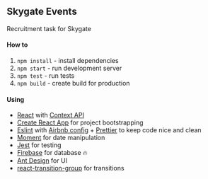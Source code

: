 ## Skygate Events

Recruitment task for Skygate

#### How to

1. `npm install` - install dependencies
2. `npm start` - run development server
3. `npm test` - run tests
4. `npm build` - create build for production

#### Using
* [React](https://reactjs.org/) with [Context API](https://reactjs.org/docs/context.html) 
* [Create React App](https://github.com/facebookincubator/create-react-app) for project bootstrapping
* [Eslint](https://github.com/eslint/eslint) with [Airbnb config](https://github.com/airbnb/javascript) + [Prettier](https://github.com/prettier/prettier) to keep code nice and clean
* [Moment](https://github.com/moment/moment) for date manipulation
* [Jest](https://github.com/facebook/jest) for testing
* [Firebase](https://www.npmjs.com/package/firebase) for database 🔥
* [Ant Design](https://ant.design/) for UI
* [react-transition-group](https://github.com/reactjs/react-transition-group) for transitions
